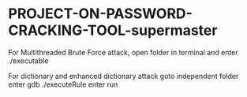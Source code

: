 # PROJECT-ON-PASSWORD-CRACKING-TOOL-supermaster

For Multithreaded Brute Force attack,
open folder in terminal and enter ./executable

For dictionary and enhanced dictionary attack
goto independent folder
enter gdb ./executeRule
enter run
